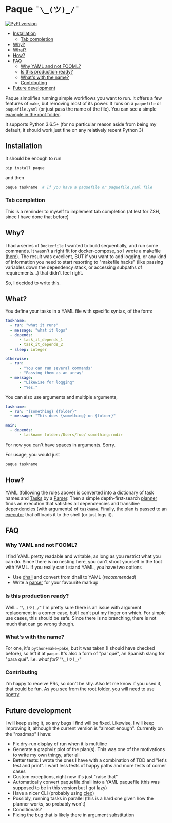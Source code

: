 # Paque `¯\_(ツ)_/¯`

[![PyPI version](https://badge.fury.io/py/paque.svg)](https://badge.fury.io/py/paque)

<!-- markdown-toc start - Don't edit this section. Run M-x markdown-toc-refresh-toc -->

- [Installation](#installation)
    - [Tab completion](#tab-completion)
- [Why?](#why)
- [What?](#what)
- [How?](#how)
- [FAQ](#faq)
    - [Why YAML and not FOOML?](#why-yaml-and-not-fooml)
    - [Is this production ready?](#is-this-production-ready)
    - [What's with the name?](#whats-with-the-name)
    - [Contributing](#contributing)
- [Future development](#future-development)

<!-- markdown-toc end -->

Paque simplifies running simple workflows you want to run. It offers a few
features of `make`, but removing most of its power. It runs on a `paquefile` or
`paquefile.yaml` (or just pass the name of the file). You can see a simple
[example in the root folder](paquefile.yaml).

It supports Python 3.6.5+ (for no particular reason aside from being my default,
it should work just fine on any relatively recent Python 3)

## Installation

It should be enough to run

```bash
pip install paque
```

and then 

```bash
paque taskname  # If you have a paquefile or paquefile.yaml file
```

### Tab completion

This is a reminder to myself to implement tab completion (at lest for ZSH, since
I have done that before)

## Why?

I had a series of `Dockerfile` I wanted to build sequentially, and run some
commands. It wasn't a right fit for docker-compose, so I wrote a makefile
([here](https://github.com/rberenguel/spark_hadoop_kudu/blob/master/makefile)).
The result was excellent, BUT if you want to add logging, or any kind of
information you need to start resorting to "makefile hacks" (like passing
variables down the dependency stack, or accessing subpaths of requirements...)
that didn't feel right.

So, I decided to write this.

## What?

You define your tasks in a YAML file with specific syntax, of the form:

```yaml
taskname:
  - run: "what it runs"
  - message: "what it logs"
  - depends:
      - task_it_depends_1
      - task_it_depends_2
  - sleep: integer

otherwise:
  - run:
      - "You can run several commands"
      - "Passing them as an array"
  - message:
      - "Likewise for logging"
      - "Yes."
```

You can also use arguments and multiple arguments,

```yaml
taskname:
  - run: "{something} {folder}"
  - message: "This does {something} on {folder}"

main:
  - depends:
      - taskname folder:/Users/foo/ something:rmdir
```

For now you can't have spaces in arguments. Sorry.

For usage, you would just 

```bash
paque taskname
```

## How?

YAML (following the rules above) is converted into a dictionary of task names
and [Tasks](paque/task.py) by a [Parser](paque/parser.py). Then a simple
depth-first-search [planner](paque/planner.py) finds an execution that satisfies
all dependencies and transitive dependencies (with arguments) of `taskname`.
Finally, the plan is passed to an [executor](paque/executor.py) that offloads it
to the shell (or just logs it).

## FAQ

### Why YAML and not FOOML?

I find YAML pretty readable and writable, as long as you restrict what you can
do. Since there is no nesting here, you can't shoot yourself in the foot with
YAML. If you really can't stand YAML, you have two options

- Use [dhall](https://github.com/dhall-lang/dhall-lang) and convert from dhall to YAML (_recommended_)
- Write a [parser](paque/parser.py) for your favourite markup

### Is this production ready?

Well… `¯\_(ツ)_/¯` I'm pretty sure there is an issue with argument replacement
in a corner case, but I can't put my finger on which. For simple use cases, this
should be safe. Since there is no branching, there is not much that can go wrong
though.

### What's with the name?

For one, it's `python+make=pake`, but it was taken (I should have checked
before), so left it at `paque`. It's also a form of "pa' qué", an Spanish slang
for "para qué". I.e. _what for?_ `¯\_(ツ)_/¯`

### Contributing

I'm happy to receive PRs, so don't be shy. Also let me know if you used it, that
could be fun. As you see from the root folder, you will need to use
[poetry](https://github.com/python-poetry/poetry)

## Future development

I will keep using it, so any bugs I find will be fixed. Likewise, I will keep
improving it, although the current version is "almost enough". Currently on the
"roadmap" I have:

- Fix dry-run display of run when it is multiline
- Generate a graphviz plot of the plan(s). This was one of the motivations to
  write my own thingy, after all
- Better tests: I wrote the ones I have with a combination of TDD and "let's
  test and print". I want less tests of happy paths and more tests of corner
  cases
- Custom exceptions, right now it's just "raise that"
- Automatically convert paquefile.dhall into a YAML paquefile (this was supposed
  to be in this version but I got lazy)
- Have a nicer CLI (probably using [cleo](https://github.com/sdispater/cleo))
- Possibly, running tasks in parallel (this is a hard one given how the planner
  works, so probably won't)
- Conditionals?
- Fixing the bug that is likely there in argument substitution
